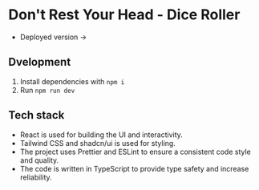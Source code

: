 # Don't Rest Your Head - Dice Roller
- Deployed version -> 

## Dvelopment

1. Install dependencies with `npm i`
2. Run `npm run dev`

## Tech stack

- React is used for building the UI and interactivity.
- Tailwind CSS and shadcn/ui is used for styling.
- The project uses Prettier and ESLint to ensure a consistent code style and quality.
- The code is written in TypeScript to provide type safety and increase reliability.
